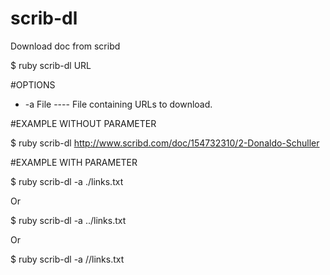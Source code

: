 # scrib-dl
Download doc from scribd

$ ruby scrib-dl URL

#OPTIONS

+ -a File  ----  File containing URLs to download.

#EXAMPLE WITHOUT PARAMETER

$ ruby scrib-dl http://www.scribd.com/doc/154732310/2-Donaldo-Schuller


#EXAMPLE WITH PARAMETER

$ ruby scrib-dl -a ./links.txt

Or

$ ruby scrib-dl -a ../links.txt

Or

$ ruby scrib-dl -a /<fullpath>/links.txt




 
